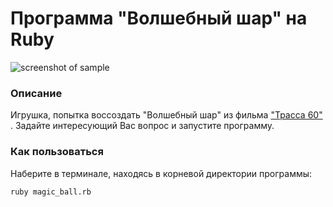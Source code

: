 #  Программа "Волшебный шар" на Ruby
![screenshot of sample](https://media2.24aul.ru/imgs/5559b5111252081c5471d792/magicheskiy-shar-dlya-prinyatiya-resheniy-magic-8-ball-na-6-2630432.jpg)

### Описание
Игрушка, попытка воссоздать "Волшебный шар" из фильма 
["Трасса 60"](https://youtu.be/ZUTfZQsv-00?t=50)
. Задайте интересующий Вас вопрос и запустите программу.

### Как пользоваться
Наберите в терминале, находясь в корневой директории программы:
```
ruby magic_ball.rb
```
